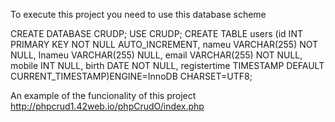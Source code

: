 To execute this project you need to use this database scheme

CREATE DATABASE CRUDP;
USE CRUDP;
CREATE TABLE users
(id INT PRIMARY KEY NOT NULL AUTO_INCREMENT,
nameu VARCHAR(255) NOT NULL,
lnameu VARCHAR(255) NULL,
email VARCHAR(255) NOT NULL,
mobile INT NULL,
birth DATE NOT NULL,
registertime TIMESTAMP DEFAULT CURRENT_TIMESTAMP)ENGINE=InnoDB CHARSET=UTF8;


An example of the funcionality of this project
http://phpcrud1.42web.io/phpCrudO/index.php
